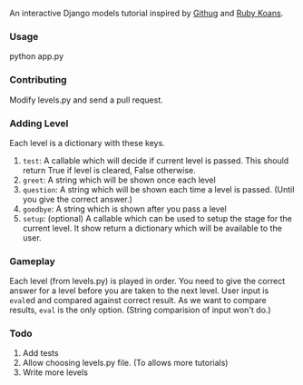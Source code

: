 An interactive Django models tutorial inspired by [Githug](https://github.com/Gazler/githug) and [Ruby Koans](https://github.com/edgecase/ruby_koans).

### Usage ###
python app.py

### Contributing ###
Modify levels.py and send a pull request.

### Adding Level ###
Each level is a dictionary with these keys.

1. `test`: A callable which will decide if current level is passed. This should return True if level is cleared, False otherwise.
2. `greet`: A string which will be shown once each level
3. `question`: A string which will be shown each time a level is passed. (Until you give the correct answer.)
4. `goodbye`: A string which is shown after you pass a level
5. `setup`: (optional) A callable which can be used to setup the stage for the current level. It show return a dictionary which will be available to the user.

### Gameplay ###
Each level (from levels.py) is played in order. You need to give the correct answer for a level before you are taken to the next level. User 
input is `eval`ed and compared against correct result. As we want to compare results, `eval` is the only option. (String comparision of input won't do.)

### Todo ###

1. Add tests
2. Allow choosing levels.py file. (To allows more tutorials)
3. Write more levels

